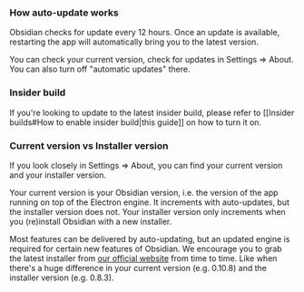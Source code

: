 ### How auto-update works

Obsidian checks for update every 12 hours. Once an update is available, restarting the app will automatically bring you to the latest version.

You can check your current version, check for updates in Settings => About. You can also turn off "automatic updates" there.

### Insider build

If you're looking to update to the latest insider build, please refer to [[Insider builds#How to enable insider build|this guide]] on how to turn it on.

### Current version vs Installer version

If you look closely in Settings => About, you can find your current version and your installer version.

Your current version is your Obsidian version, i.e. the version of the app running on top of the Electron engine. It increments with auto-updates, but the installer version does not. Your installer version only increments when you (re)install Obsidian with a new installer.

Most features can be delivered by auto-updating, but an updated engine is required for certain new features of Obsidian. We encourage you to grab the latest installer from [our official website](https://obsidian.md) from time to time. Like when there's a huge difference in your current version (e.g. 0.10.8) and the installer version (e.g. 0.8.3).

